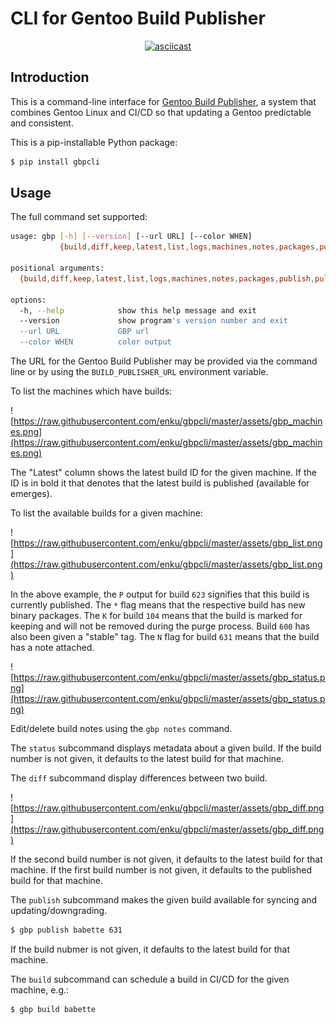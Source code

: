 # CLI for Gentoo Build Publisher

<div align="center">

[![asciicast](https://asciinema.org/a/8oqcjBoC6Miy2MJlqb8gm1UwY.svg)](https://asciinema.org/a/8oqcjBoC6Miy2MJlqb8gm1UwY)

</div>

## Introduction

This is a command-line interface for [Gentoo Build
Publisher](https://github.com/enku/gentoo-build-publisher), a system that
combines Gentoo Linux and CI/CD so that updating a Gentoo predictable and
consistent.

This is a pip-installable Python package:

```bash
$ pip install gbpcli
```

## Usage

The full command set supported:

```bash
usage: gbp [-h] [--version] [--url URL] [--color WHEN]
           {build,diff,keep,latest,list,logs,machines,notes,packages,publish,pull,status,tag} ...

positional arguments:
  {build,diff,keep,latest,list,logs,machines,notes,packages,publish,pull,status,tag}

options:
  -h, --help            show this help message and exit
  --version             show program's version number and exit
  --url URL             GBP url
  --color WHEN          color output
```

The URL for the Gentoo Build Publisher may be provided via the command line or
by using the `BUILD_PUBLISHER_URL` environment variable.

To list the machines which have builds:

![https://raw.githubusercontent.com/enku/gbpcli/master/assets/gbp_machines.png](https://raw.githubusercontent.com/enku/gbpcli/master/assets/gbp_machines.png)

The "Latest" column shows the latest build ID for the given machine. If the ID
is in bold it that denotes that the latest build is published (available for
emerges).

To list the available builds for a given machine:

![https://raw.githubusercontent.com/enku/gbpcli/master/assets/gbp_list.png](https://raw.githubusercontent.com/enku/gbpcli/master/assets/gbp_list.png)

In the above example, the `P` output for build `623` signifies that this build
is currently published.  The `*` flag means that the respective build has new
binary packages. The `K` for build `104` means that the build is marked for
keeping and will not be removed during the purge process. Build `600` has also
been given a "stable" tag.  The `N` flag for build `631` means that the build
has a note attached.

![https://raw.githubusercontent.com/enku/gbpcli/master/assets/gbp_status.png](https://raw.githubusercontent.com/enku/gbpcli/master/assets/gbp_status.png)

Edit/delete build notes using the `gbp notes` command.


The `status` subcommand displays metadata about a given build.  If the build
number is not given, it defaults to the latest build for that machine.

The `diff` subcommand display differences between two build.

![https://raw.githubusercontent.com/enku/gbpcli/master/assets/gbp_diff.png](https://raw.githubusercontent.com/enku/gbpcli/master/assets/gbp_diff.png)

If the second build number is not given, it defaults to the latest build for
that machine.  If the first build number is not given, it defaults to the
published build for that machine.

The `publish` subcommand makes the given build available for syncing and
updating/downgrading.

```bash
$ gbp publish babette 631
```

If the build nubmer is not given, it defaults to the latest build for that machine.

The `build` subcommand can schedule a build in CI/CD for the given machine,
e.g.:

```bash
$ gbp build babette
```
